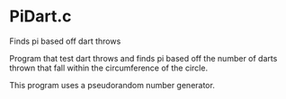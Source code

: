 # PiDart.c
Finds pi based off dart throws

Program that test dart throws and finds pi
based off the number of darts thrown that fall
within the circumference of the circle. 

This program uses a pseudorandom number generator. 
